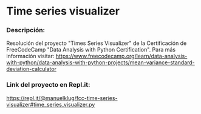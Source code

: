 # Time series visualizer
### Descripción:
Resolución del proyecto "Times Series Visualizer" de la Certificación de FreeCodeCamp "Data Analysis with Python Certification". Para más información visitar: https://www.freecodecamp.org/learn/data-analysis-with-python/data-analysis-with-python-projects/mean-variance-standard-deviation-calculator

### Link del proyecto en Repl.it:
https://repl.it/@manuelklug/fcc-time-series-visualizer#time_series_visualizer.py